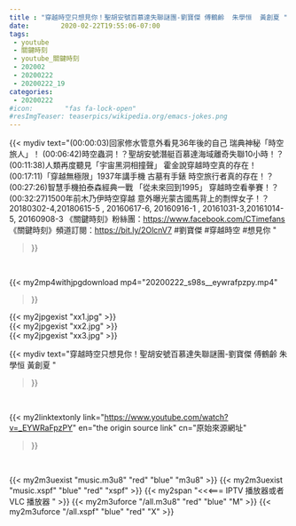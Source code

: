 ```yaml
---
title : "穿越時空只想見你！聖胡安號百慕達失聯謎團-劉寶傑 傅鶴齡  朱學恒  黃創夏 "
date:        2020-02-22T19:55:06-07:00
tags:
 - youtube
 - 關鍵時刻
 - youtube_關鍵時刻
 - 202002
 - 20200222
 - 20200222_19
categories:
 - 20200222
#icon:        "fas fa-lock-open"
#resImgTeaser: teaserpics/wikipedia.org/emacs-jokes.png
---
```


{{< mydiv text="(00:00:03)回家修水管意外看見36年後的自己 瑞典神秘「時空旅人」！ (00:06:42)時空蟲洞！？聖胡安號潛艇百慕達海域離奇失聯10小時！？ (00:11:38)人類再度聽見「宇宙黑洞相撞聲」 霍金說穿越時空真的存在！ (00:17:11)「穿越無極限」1937年講手機 古墓有手錶 時空旅行者真的存在！？ (00:27:26)智慧手機拍泰森經典一戰 「從未來回到1995」 穿越時空看拳賽！？ (00:32:27)1500年前木乃伊時空穿越 意外曝光蒙古國馬背上的剽悍女子！？  20180302-4,20180615-5 , 20160617-6, 20160916-1 , 20161031-3,20161014-5, 20160908-3  《關鍵時刻》粉絲團：https://www.facebook.com/CTimefans 《關鍵時刻》頻道訂閱：https://bit.ly/2OlcnV7  #劉寶傑 #穿越時空 #想見你 "
>}}
<br>


{{< my2mp4withjpgdownload mp4="20200222_s98s__eywrafpzpy.mp4"
>}}

{{< my2jpgexist "xx1.jpg" >}}<br>
{{< my2jpgexist "xx2.jpg" >}}<br>
{{< my2jpgexist "xx3.jpg" >}}<br>



{{< mydiv text="穿越時空只想見你！聖胡安號百慕達失聯謎團-劉寶傑 傅鶴齡  朱學恒  黃創夏 "
>}}
<br>

{{< my2linktextonly link="https://www.youtube.com/watch?v=_EYWRaFpzPY"
en="the origin source link" cn="原始來源網址"
>}}


<br>

{{< my2m3uexist "music.m3u8" "red"  "blue" "m3u8" >}} {{< my2m3uexist "music.xspf" "blue" "red"  "xspf" >}} {{< my2span "<<<=== IPTV 播放器或者 VLC 播放器 " >}} {{< my2m3uforce "/all.m3u8" "red"  "blue" "M" >}} {{< my2m3uforce "/all.xspf" "blue" "red"  "X" >}} 
